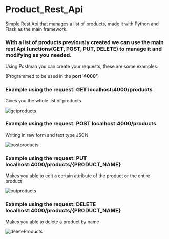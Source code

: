 # Product_Rest_Api
Simple Rest Api that manages a list of products, made it with Python and Flask as the main framework.

### With a list of products previously created we can use the main rest Api functions(GET, POST, PUT, DELETE) to manage it and modifying as you needed.

Using Postman you can create your requests, these are some examples:

(Programmed to be used in the **port '4000'**)

### Example using the request: GET localhost:4000/products
Gives you the whole list of products

![getproducts](https://user-images.githubusercontent.com/74435367/186738087-50d21110-9fc5-4b8c-bdb1-957bad3c8747.png)

### Example using the request: POST localhost:4000/products
Writing in raw form and text type JSON

![postproducts](https://user-images.githubusercontent.com/74435367/186738117-a07b907a-5d71-4bde-a510-15963dc3a131.png)

### Example using the request: PUT localhost:4000/products/{PRODUCT_NAME}
Makes you able to edit a certain attribute of the product or the entire product

![putproducts](https://user-images.githubusercontent.com/74435367/186738131-f4835832-2caa-4834-914b-480cc3b61a23.png)

### Example using the request: DELETE localhost:4000/products/{PRODUCT_NAME}
Makes you able to delete a product by name

![deleteProducts](https://user-images.githubusercontent.com/74435367/186738149-55029ea7-c8ac-4ead-880a-750af0ea528f.png)
